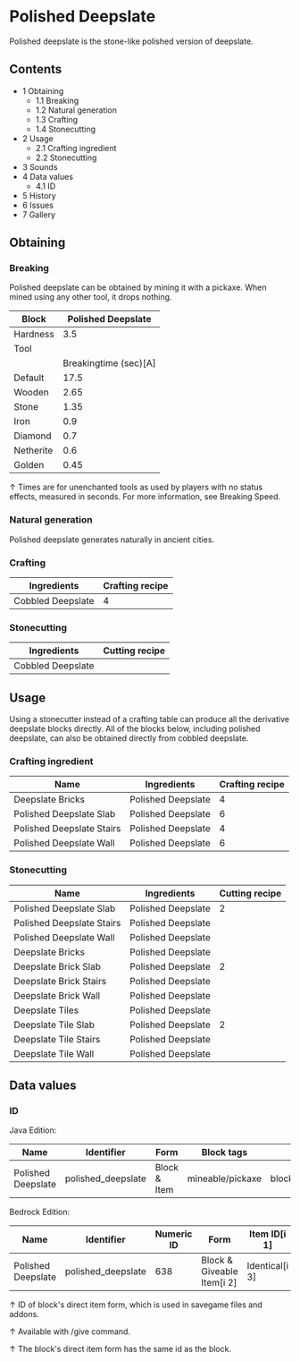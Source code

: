 # Polished Deepslate
Polished deepslate is the stone-like polished version of deepslate.

## Contents
- 1 Obtaining
	- 1.1 Breaking
	- 1.2 Natural generation
	- 1.3 Crafting
	- 1.4 Stonecutting
- 2 Usage
	- 2.1 Crafting ingredient
	- 2.2 Stonecutting
- 3 Sounds
- 4 Data values
	- 4.1 ID
- 5 History
- 6 Issues
- 7 Gallery

## Obtaining
### Breaking
Polished deepslate can be obtained by mining it with a pickaxe. When mined using any other tool, it drops nothing.

| Block     | Polished Deepslate    |
|-----------|-----------------------|
| Hardness  | 3.5                   |
| Tool      |                       |
|           | Breakingtime (sec)[A] |
| Default   | 17.5                  |
| Wooden    | 2.65                  |
| Stone     | 1.35                  |
| Iron      | 0.9                   |
| Diamond   | 0.7                   |
| Netherite | 0.6                   |
| Golden    | 0.45                  |


↑ Times are for unenchanted tools as used by players with no status effects, measured in seconds. For more information, see Breaking Speed.


### Natural generation
Polished deepslate generates naturally in ancient cities.‌

### Crafting
| Ingredients       | Crafting recipe |
|-------------------|-----------------|
| Cobbled Deepslate | 4               |

### Stonecutting
| Ingredients       | Cutting recipe |
|-------------------|----------------|
| Cobbled Deepslate |                |

## Usage
Using a stonecutter instead of a crafting table can produce all the derivative deepslate blocks directly. All of the blocks below, including polished deepslate, can also be obtained directly from cobbled deepslate.

### Crafting ingredient
| Name                      | Ingredients        | Crafting recipe |
|---------------------------|--------------------|-----------------|
| Deepslate Bricks          | Polished Deepslate | 4               |
| Polished Deepslate Slab   | Polished Deepslate | 6               |
| Polished Deepslate Stairs | Polished Deepslate | 4               |
| Polished Deepslate Wall   | Polished Deepslate | 6               |

### Stonecutting
| Name                      | Ingredients        | Cutting recipe |
|---------------------------|--------------------|----------------|
| Polished Deepslate Slab   | Polished Deepslate | 2              |
| Polished Deepslate Stairs | Polished Deepslate |                |
| Polished Deepslate Wall   | Polished Deepslate |                |
| Deepslate Bricks          | Polished Deepslate |                |
| Deepslate Brick Slab      | Polished Deepslate | 2              |
| Deepslate Brick Stairs    | Polished Deepslate |                |
| Deepslate Brick Wall      | Polished Deepslate |                |
| Deepslate Tiles           | Polished Deepslate |                |
| Deepslate Tile Slab       | Polished Deepslate | 2              |
| Deepslate Tile Stairs     | Polished Deepslate |                |
| Deepslate Tile Wall       | Polished Deepslate |                |

## Data values
### ID
Java Edition:

| Name               | Identifier         | Form         | Block tags       | Translation key                    |
|--------------------|--------------------|--------------|------------------|------------------------------------|
| Polished Deepslate | polished_deepslate | Block & Item | mineable/pickaxe | block.minecraft.polished_deepslate |

Bedrock Edition:

| Name               | Identifier         | Numeric ID | Form                       | Item ID[i 1]   | Translation key              |
|--------------------|--------------------|------------|----------------------------|----------------|------------------------------|
| Polished Deepslate | polished_deepslate | 638        | Block & Giveable Item[i 2] | Identical[i 3] | tile.polished_deepslate.name |


↑ ID of block's direct item form, which is used in savegame files and addons.

↑ Available with /give command.

↑ The block's direct item form has the same id as the block.



